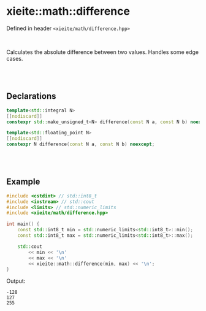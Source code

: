 # xieite::math::difference
Defined in header `<xieite/math/difference.hpp>`

<br/>

Calculates the absolute difference between two values. Handles some edge cases.

<br/><br/>

## Declarations
```cpp
template<std::integral N>
[[nodiscard]]
constexpr std::make_unsigned_t<N> difference(const N a, const N b) noexcept;
```
```cpp
template<std::floating_point N>
[[nodiscard]]
constexpr N difference(const N a, const N b) noexcept;
```

<br/><br/>

## Example
```cpp
#include <cstdint> // std::int8_t
#include <iostream> // std::cout
#include <limits> // std::numeric_limits
#include <xieite/math/difference.hpp>

int main() {
	const std::int8_t min = std::numeric_limits<std::int8_t>::min();
	const std::int8_t max = std::numeric_limits<std::int8_t>::max();

	std::cout
		<< min << '\n'
		<< max << '\n'
		<< xieite::math::difference(min, max) << '\n';
}
```
Output:
```
-128
127
255
```
